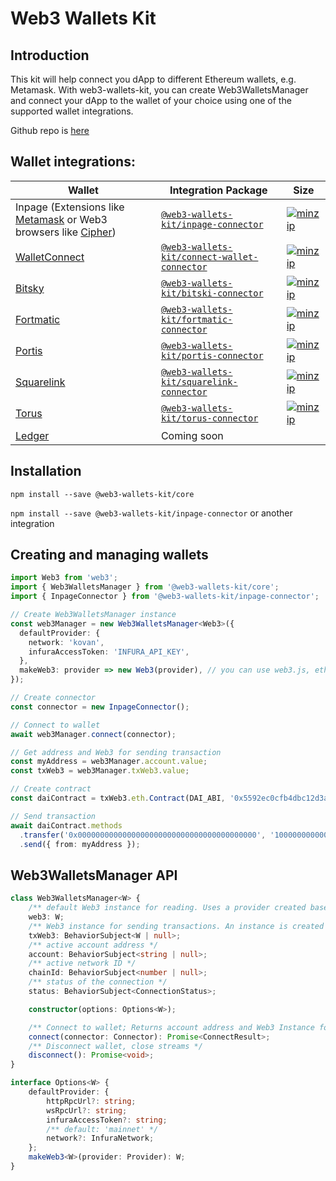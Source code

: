 # Web3 Wallets Kit 

## Introduction

This kit will help connect you dApp to different Ethereum wallets, e.g. Metamask. With web3-wallets-kit, you can create Web3WalletsManager and connect your dApp to the wallet of your choice using one of the supported wallet integrations.

Github repo is [here](https://github.com/akropolisio/web3-wallets-kit)

## Wallet integrations:

| Wallet | Integration Package |Size |
|----|----|----|
|Inpage (Extensions like [Metamask](https://metamask.io/) or Web3 browsers like [Cipher](https://www.cipherbrowser.com/))|[`@web3-wallets-kit/inpage-connector`](./packages/inpage-connector)|[![minzip](https://badgen.net/bundlephobia/minzip/@web3-wallets-kit/inpage-connector)](https://bundlephobia.com/result?p=@web3-wallets-kit/inpage-connector@latest)|
[WalletConnect](https://walletconnect.org/)|[`@web3-wallets-kit/connect-wallet-connector`](./packages/connect-wallet-connector)|[![minzip](https://badgen.net/bundlephobia/minzip/@web3-wallets-kit/connect-wallet-connector)](https://bundlephobia.com/result?p=@web3-wallets-kit/connect-wallet-connector@latest)|
[Bitsky](https://www.bitski.com/)|[`@web3-wallets-kit/bitski-connector`](./packages/bitski-connector)|[![minzip](https://badgen.net/bundlephobia/minzip/@web3-wallets-kit/bitski-connector)](https://bundlephobia.com/result?p=@web3-wallets-kit/bitski-connector@latest)|
[Fortmatic](https://fortmatic.com/)|[`@web3-wallets-kit/fortmatic-connector`](./packages/fortmatic-connector)|[![minzip](https://badgen.net/bundlephobia/minzip/@web3-wallets-kit/fortmatic-connector)](https://bundlephobia.com/result?p=@web3-wallets-kit/fortmatic-connector@latest)|
[Portis](https://www.portis.io/)|[`@web3-wallets-kit/portis-connector`](./packages/portis-connector)|[![minzip](https://badgen.net/bundlephobia/minzip/@web3-wallets-kit/portis-connector)](https://bundlephobia.com/result?p=@web3-wallets-kit/portis-connector@latest)|
[Squarelink](https://squarelink.com/)|[`@web3-wallets-kit/squarelink-connector`](./packages/squarelink-connector)|[![minzip](https://badgen.net/bundlephobia/minzip/@web3-wallets-kit/squarelink-connector)](https://bundlephobia.com/result?p=@web3-wallets-kit/squarelink-connector@latest)|
[Torus](https://tor.us/)|[`@web3-wallets-kit/torus-connector`](./packages/torus-connector)|[![minzip](https://badgen.net/bundlephobia/minzip/@web3-wallets-kit/torus-connector)](https://bundlephobia.com/result?p=@web3-wallets-kit/torus-connector@latest)|
[Ledger](https://www.ledger.com/)|Coming soon||

## Installation

`npm install --save @web3-wallets-kit/core`

`npm install --save @web3-wallets-kit/inpage-connector` or another integration

## Creating and managing wallets

```typescript
import Web3 from 'web3';
import { Web3WalletsManager } from '@web3-wallets-kit/core';
import { InpageConnector } from '@web3-wallets-kit/inpage-connector';

// Create Web3WalletsManager instance
const web3Manager = new Web3WalletsManager<Web3>({
  defaultProvider: {
    network: 'kovan',
    infuraAccessToken: 'INFURA_API_KEY',
  },
  makeWeb3: provider => new Web3(provider), // you can use web3.js, ethers.js or another suitable library
});

// Create connector
const connector = new InpageConnector();

// Connect to wallet
await web3Manager.connect(connector);

// Get address and Web3 for sending transaction
const myAddress = web3Manager.account.value;
const txWeb3 = web3Manager.txWeb3.value;

// Create contract
const daiContract = txWeb3.eth.Contract(DAI_ABI, '0x5592ec0cfb4dbc12d3ab100b257153436a1f0fea');

// Send transaction
await daiContract.methods
  .transfer('0x0000000000000000000000000000000000000000', '1000000000000000000')
  .send({ from: myAddress });
```

## Web3WalletsManager API

```typescript
class Web3WalletsManager<W> {
    /** default Web3 instance for reading. Uses a provider created based on defaultProvider options */
    web3: W;
    /** Web3 instance for sending transactions. An instance is created after connecting to the wallet and uses the wallet provider */
    txWeb3: BehaviorSubject<W | null>;
    /** active account address */
    account: BehaviorSubject<string | null>;
    /** active network ID */
    chainId: BehaviorSubject<number | null>;
    /** status of the connection */
    status: BehaviorSubject<ConnectionStatus>;

    constructor(options: Options<W>);

    /** Connect to wallet; Returns account address and Web3 Instance for sending transactions */
    connect(connector: Connector): Promise<ConnectResult>;
    /** Disconnect wallet, close streams */
    disconnect(): Promise<void>;
}

interface Options<W> {
    defaultProvider: {
        httpRpcUrl?: string;
        wsRpcUrl?: string;
        infuraAccessToken?: string;
        /** default: 'mainnet' */
        network?: InfuraNetwork;
    };
    makeWeb3<W>(provider: Provider): W;
}
```
